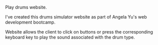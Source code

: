 Play drums website.

I've created this drums simulator website as part of Angela Yu's web development bootcamp.

Website allows the client to click on buttons or press the corresponding keyboard key to play the sound associated with the drum type. 

